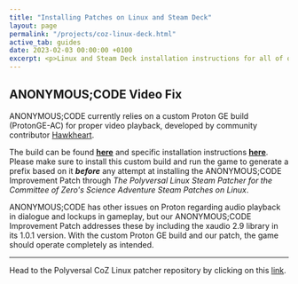 ```yaml
---
title: "Installing Patches on Linux and Steam Deck"
layout: page
permalink: "/projects/coz-linux-deck.html"
active_tab: guides
date: 2023-02-03 00:00:00 +0100
excerpt: <p>Linux and Steam Deck installation instructions for all of our patches.</p>
---
```


## ANONYMOUS;CODE Video Fix

ANONYMOUS;CODE currently relies on a custom Proton GE build (ProtonGE-AC) for proper video playback, developed by community contributor [Hawkheart](https://github.com/Hawkheart).

The build can be found [**here**](https://hawkhe.art/protonge-anonymouscode.tar.gz) and specific installation instructions [**here**](https://github.com/GloriousEggroll/proton-ge-custom#installation). Please make sure to install this custom build and run the game to generate a prefix based on it ***before*** any attempt at installing the ANONYMOUS;CODE Improvement Patch through *The Polyversal Linux Steam Patcher for the Committee of Zero's Science Adventure Steam Patches on Linux*. 

ANONYMOUS;CODE has other issues on Proton regarding audio playback in dialogue and lockups in gameplay, but our ANONYMOUS;CODE Improvement Patch addresses these by including the xaudio 2.9 library in its 1.0.1 version. With the custom Proton GE build and our patch, the game should operate completely as intended.

<hr>

Head to the Polyversal CoZ Linux patcher repository by clicking on this [link](https://github.com/CommitteeOfZero/polyversal-coz-linux-patcher).